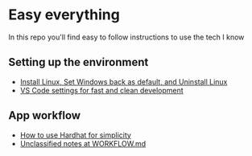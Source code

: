 # Easy everything

In this repo you'll find easy to follow instructions to use the tech I know

## Setting up the environment

- [Install Linux, Set Windows back as default, and Uninstall Linux](./HOW-TO-LINUX.md)
- [VS Code settings for fast and clean development](./HOW-TO-VSCODE.md)

## App workflow

- [How to use Hardhat for simplicity](./HOW-TO-HARDHAT.md)
- [Unclassified notes at WORKFLOW.md](./WORKFLOW.md)
